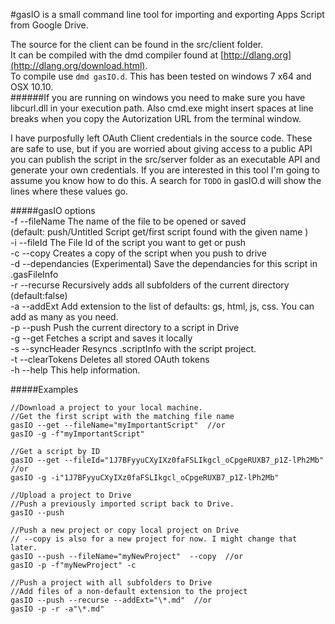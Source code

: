 #gasIO is a small command line tool for importing and exporting Apps Script from Google Drive.  
  
The source for the client can be found in the src/client folder.  
It can be compiled with the dmd compiler found at [http://dlang.org](http://dlang.org/download.html).  
To compile use `dmd gasIO.d`. 
This has been tested on windows 7 x64 and OSX 10.10.  
######If you are running on windows you need to make sure you have libcurl.dll in your execution path. Also cmd.exe might insert spaces at line breaks when you copy the Autorization URL from the terminal window.  

I have purposfully left OAuth Client credentials in the source code. These are safe to use, but if you are worried about giving access to a public API you can publish the script in the src/server folder as an executable API and generate your own credentials. If you are interested in this tool I'm going to assume you know how to do this. A search for `TODO` in gasIO.d will show the lines where these values go.

#####gasIO options  
-f     --fileName The name of the file to be opened or saved   
(default: push/Untitled Script  get/first script found with the given name )  
-i       --fileId The File Id of the script you want to get or push  
-c         --copy Creates a copy of the script when you push to drive  
-d --dependancies (Experimental) Save the dependancies for this script in .gasFileInfo  
-r      --recurse Recursively adds all subfolders of the current directory (default:false)  
-a       --addExt Add extension to the list of defaults: gs, html, js, css. You can add as many as you need.  
-p         --push Push the current directory to a script in Drive  
-g          --get Fetches a script and saves it locally  
-s   --syncHeader Resyncs .scriptInfo with the script project.  
-t  --clearTokens Deletes all stored OAuth tokens  
-h         --help This help information.  
  
#####Examples  

    //Download a project to your local machine.  
    //Get the first script with the matching file name
    gasIO --get --fileName="myImportantScript"  //or
    gasIO -g -f"myImportantScript"  
  
    //Get a script by ID  
    gasIO --get --fileId="1J7BFyyuCXyIXz0faFSLIkgcl_oCpgeRUXB7_p1Z-lPh2Mb"  //or  
    gasIO -g -i"1J7BFyyuCXyIXz0faFSLIkgcl_oCpgeRUXB7_p1Z-lPh2Mb"  
  
    //Upload a project to Drive  
    //Push a previously imported script back to Drive.  
    gasIO --push

    //Push a new project or copy local project on Drive 
    // --copy is also for a new project for now. I might change that later.
    gasIO --push --fileName="myNewProject"  --copy  //or   
    gasIO -p -f"myNewProject" -c  
  
    //Push a project with all subfolders to Drive  
    //Add files of a non-default extension to the project
    gasIO --push --recurse --addExt="\*.md"  //or  
    gasIO -p -r -a"\*.md"  
